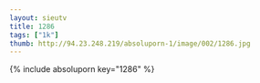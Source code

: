 ```yaml
--- 
layout: sieutv
title: 1286
tags: ["1k"]
thumb: http://94.23.248.219/absoluporn-1/image/002/1286.jpg
---
```

{% include absoluporn key="1286" %} 
